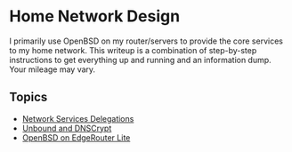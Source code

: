 # Home Network Design

I primarily use OpenBSD on my router/servers to provide the core services to my
home network. This writeup is a combination of step-by-step instructions to get
everything up and running and an information dump. Your mileage may vary.

## Topics

 * [Network Services Delegations](topics/network-services.md)
 * [Unbound and DNSCrypt](topics/dns-setup.md)
 * [OpenBSD on EdgeRouter Lite](topics/obsd-erl.md)
